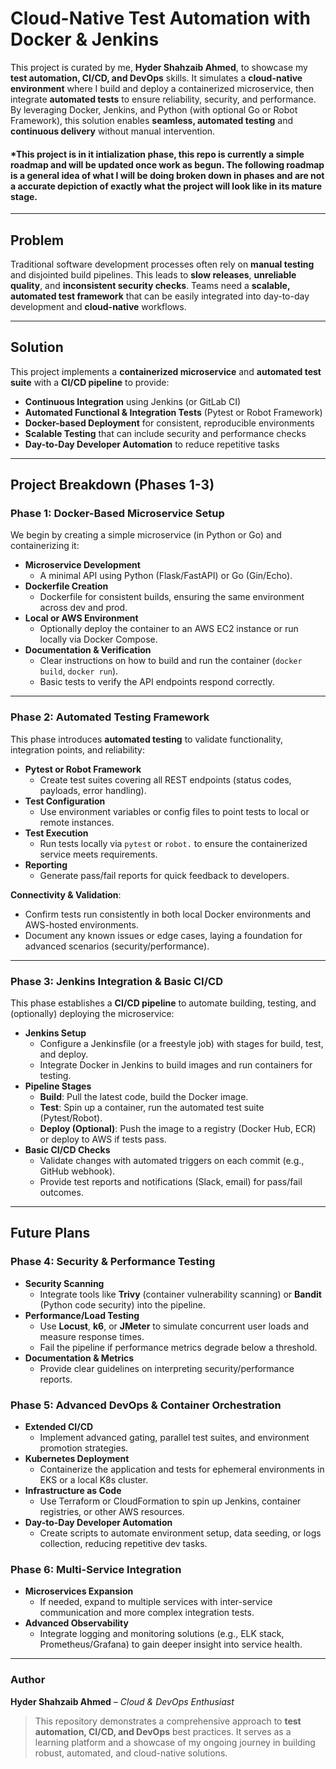 # Cloud-Native Test Automation with Docker & Jenkins  
This project is curated by me, **Hyder Shahzaib Ahmed**, to showcase my **test automation, CI/CD, and DevOps** skills. It simulates a **cloud-native environment** where I build and deploy a containerized microservice, then integrate **automated tests** to ensure reliability, security, and performance. By leveraging Docker, Jenkins, and Python (with optional Go or Robot Framework), this solution enables **seamless, automated testing** and **continuous delivery** without manual intervention.

#### *This project is in it intialization phase, this repo is currently a simple roadmap and will be updated once work as begun. The following roadmap is a general idea of what I will be doing broken down in phases and are not a accurate depiction of exactly what the project will look like in its mature stage.
---

## Problem  
Traditional software development processes often rely on **manual testing** and disjointed build pipelines. This leads to **slow releases**, **unreliable quality**, and **inconsistent security checks**. Teams need a **scalable, automated test framework** that can be easily integrated into day-to-day development and **cloud-native** workflows.

---

## Solution  
This project implements a **containerized microservice** and **automated test suite** with a **CI/CD pipeline** to provide:  
- **Continuous Integration** using Jenkins (or GitLab CI)  
- **Automated Functional & Integration Tests** (Pytest or Robot Framework)  
- **Docker-based Deployment** for consistent, reproducible environments  
- **Scalable Testing** that can include security and performance checks  
- **Day-to-Day Developer Automation** to reduce repetitive tasks

---

## Project Breakdown (Phases 1-3)

### Phase 1: Docker-Based Microservice Setup
We begin by creating a simple microservice (in Python or Go) and containerizing it:  
- **Microservice Development**  
  - A minimal API using Python (Flask/FastAPI) or Go (Gin/Echo).  
- **Dockerfile Creation**  
  - Dockerfile for consistent builds, ensuring the same environment across dev and prod.  
- **Local or AWS Environment**  
  - Optionally deploy the container to an AWS EC2 instance or run locally via Docker Compose.  
- **Documentation & Verification**  
  - Clear instructions on how to build and run the container (`docker build`, `docker run`).  
  - Basic tests to verify the API endpoints respond correctly.

---

### Phase 2: Automated Testing Framework
This phase introduces **automated testing** to validate functionality, integration points, and reliability:  
- **Pytest or Robot Framework**  
  - Create test suites covering all REST endpoints (status codes, payloads, error handling).  
- **Test Configuration**  
  - Use environment variables or config files to point tests to local or remote instances.  
- **Test Execution**  
  - Run tests locally via `pytest` or `robot.` to ensure the containerized service meets requirements.  
- **Reporting**  
  - Generate pass/fail reports for quick feedback to developers.  

**Connectivity & Validation**:  
- Confirm tests run consistently in both local Docker environments and AWS-hosted environments.  
- Document any known issues or edge cases, laying a foundation for advanced scenarios (security/performance).

---

### Phase 3: Jenkins Integration & Basic CI/CD
This phase establishes a **CI/CD pipeline** to automate building, testing, and (optionally) deploying the microservice:  
- **Jenkins Setup**  
  - Configure a Jenkinsfile (or a freestyle job) with stages for build, test, and deploy.  
  - Integrate Docker in Jenkins to build images and run containers for testing.  
- **Pipeline Stages**  
  - **Build**: Pull the latest code, build the Docker image.  
  - **Test**: Spin up a container, run the automated test suite (Pytest/Robot).  
  - **Deploy (Optional)**: Push the image to a registry (Docker Hub, ECR) or deploy to AWS if tests pass.  
- **Basic CI/CD Checks**  
  - Validate changes with automated triggers on each commit (e.g., GitHub webhook).  
  - Provide test reports and notifications (Slack, email) for pass/fail outcomes.

---

## Future Plans  

### Phase 4: Security & Performance Testing  
- **Security Scanning**  
  - Integrate tools like **Trivy** (container vulnerability scanning) or **Bandit** (Python code security) into the pipeline.  
- **Performance/Load Testing**  
  - Use **Locust**, **k6**, or **JMeter** to simulate concurrent user loads and measure response times.  
  - Fail the pipeline if performance metrics degrade below a threshold.  
- **Documentation & Metrics**  
  - Provide clear guidelines on interpreting security/performance reports.

### Phase 5: Advanced DevOps & Container Orchestration  
- **Extended CI/CD**  
  - Implement advanced gating, parallel test suites, and environment promotion strategies.  
- **Kubernetes Deployment**  
  - Containerize the application and tests for ephemeral environments in EKS or a local K8s cluster.  
- **Infrastructure as Code**  
  - Use Terraform or CloudFormation to spin up Jenkins, container registries, or other AWS resources.  
- **Day-to-Day Developer Automation**  
  - Create scripts to automate environment setup, data seeding, or logs collection, reducing repetitive dev tasks.

### Phase 6: Multi-Service Integration  
- **Microservices Expansion**  
  - If needed, expand to multiple services with inter-service communication and more complex integration tests.  
- **Advanced Observability**  
  - Integrate logging and monitoring solutions (e.g., ELK stack, Prometheus/Grafana) to gain deeper insight into service health.

---

### Author  
**Hyder Shahzaib Ahmed** – *Cloud & DevOps Enthusiast*  

> This repository demonstrates a comprehensive approach to **test automation, CI/CD, and DevOps** best practices. It serves as a learning platform and a showcase of my ongoing journey in building robust, automated, and cloud-native solutions.
